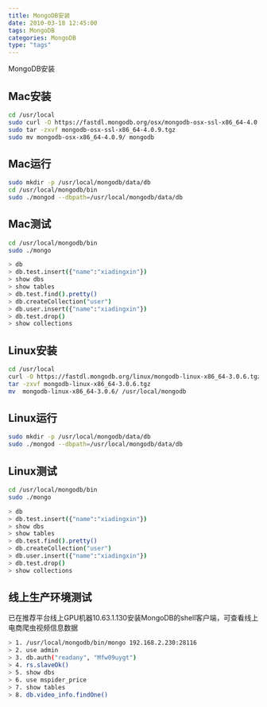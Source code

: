 ```yaml
---
title: MongoDB安装
date: 2010-03-18 12:45:00
tags: MongoDB
categories: MongoDB
type: "tags"
---
```

MongoDB安装

## Mac安装

```bash
cd /usr/local
sudo curl -O https://fastdl.mongodb.org/osx/mongodb-osx-ssl-x86_64-4.0.9.tgz
sudo tar -zxvf mongodb-osx-ssl-x86_64-4.0.9.tgz
sudo mv mongodb-osx-x86_64-4.0.9/ mongodb
```

## Mac运行

```bash
sudo mkdir -p /usr/local/mongodb/data/db
cd /usr/local/mongodb/bin
sudo ./mongod --dbpath=/usr/local/mongodb/data/db
```

## Mac测试

```bash
cd /usr/local/mongodb/bin
sudo ./mongo

> db
> db.test.insert({"name":"xiadingxin"})
> show dbs
> show tables
> db.test.find().pretty()
> db.createCollection("user")
> db.user.insert({"name":"xiadingxin"})
> db.test.drop()
> show collections
```

## Linux安装

```bash
cd /usr/local
curl -O https://fastdl.mongodb.org/linux/mongodb-linux-x86_64-3.0.6.tgz
tar -zxvf mongodb-linux-x86_64-3.0.6.tgz 
mv  mongodb-linux-x86_64-3.0.6/ /usr/local/mongodb 
```

## Linux运行

```bash
sudo mkdir -p /usr/local/mongodb/data/db
sudo ./mongod --dbpath=/usr/local/mongodb/data/db
```

## Linux测试

```bash
cd /usr/local/mongodb/bin
sudo ./mongo

> db
> db.test.insert({"name":"xiadingxin"})
> show dbs
> show tables
> db.test.find().pretty()
> db.createCollection("user")
> db.user.insert({"name":"xiadingxin"})
> db.test.drop()
> show collections
```

## 线上生产环境测试

已在推荐平台线上GPU机器10.63.1.130安装MongoDB的shell客户端，可查看线上电商爬虫视频信息数据

```bash
> 1. /usr/local/mongodb/bin/mongo 192.168.2.230:28116
> 2. use admin
> 3. db.auth("readany", "Mfw09uygt")
> 4. rs.slaveOk()
> 5. show dbs
> 6. use mspider_price
> 7. show tables
> 8. db.video_info.findOne()
```
